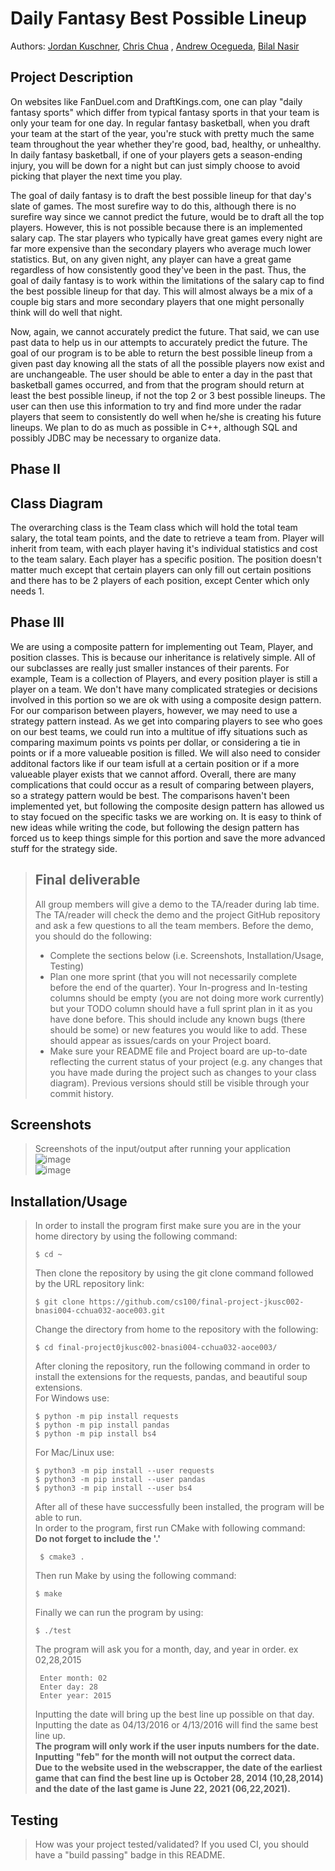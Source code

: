 
# Daily Fantasy Best Possible Lineup
 > 
 
  Authors: [Jordan Kuschner](https://github.com/marinersjk00),  [Chris Chua](https://github.com/cchua00) , [Andrew Ocegueda](https://github.com/xTh3Unkn0wnx), [Bilal Nasir](https://github.com/noshotbigjuicersbilal151)
 

 



## Project Description


On websites like FanDuel.com and DraftKings.com, one can play "daily fantasy sports" which differ from typical fantasy sports in that your team is only your team for one day. In regular fantasy basketball, when you draft your team at the start of the year, you're stuck with pretty much the same team throughout the year whether they're good, bad, healthy, or unhealthy. In daily fantasy basketball, if one of your players gets a season-ending injury, you will be down for a night but can just simply choose to avoid picking that player the next time you play.

The goal of daily fantasy is to draft the best possible lineup for that day's slate of games. The most surefire way to do this, although there is no surefire way since we cannot predict the future, would be to draft all the top players. However, this is not possible because there is an implemented salary cap. The star players who typically have great games every night are far more expensive than the secondary players who average much lower statistics. But, on any given night, any player can have a great game regardless of how consistently good they've been in the past. Thus, the goal of daily fantasy is to work within the limitations of the salary cap to find the best possible lineup for that day. This will almost always be a mix of a couple big stars and more secondary players that one might personally think will do well that night.

Now, again, we cannot accurately predict the future. That said, we can use past data to help us in our attempts to accurately predict the future. The goal of our program is to be able to return the best possible lineup from a given past day knowing all the stats of all the possible players now exist and are unchangeable. The user should be able to enter a day in the past that basketball games occurred, and from that the program should return at least the best possible lineup, if not the top 2 or 3 best possible lineups. The user can then use this information to try and find more under the radar players that seem to consistently do well when he/she is creating his future lineups. We plan to do as much as possible in C++, although SQL and possibly JDBC may be necessary to organize data.

  ## Phase II

## Class Diagram
 The overarching class is the Team class which will hold the total team salary, the total team points, and the date to retrieve a team from. Player will inherit from team, with each player having it's individual statistics and cost to the team salary. Each player has a specific position. The position doesn't matter much except that certain players can only fill out certain positions and there has to be 2 players of each position, except Center which only needs 1.
 
 ## Phase III

We are using a composite pattern for implementing out Team, Player, and position classes. This is because our inheritance is relatively simple. All of our subclasses are really just smaller instances of their parents. For example, Team is a collection of Players, and every position player is still a player on a team. We don't have many complicated strategies or decisions involved in this portion so we are ok with using a composite design pattern. For our comparison between players, however, we may need to use a strategy pattern instead. As we get into comparing players to see who goes on our best teams, we could run into a multitue of iffy situations such as comparing maximum points vs points per dollar, or considering a tie in points or if a more valueable position is filled. We will also need to consider additonal factors like if our team isfull at a certain position or if a more valueable player exists that we cannot afford. Overall, there are many complications that could occur as a result of comparing between players, so a strategy pattern would be best. The comparisons haven't been implemented yet, but following the composite design pattern has allowed us to stay focued on the specific tasks we are working on. It is easy to think of new ideas while writing the code, but following the design pattern has forced us to keep things simple for this portion and save the more advanced stuff for the strategy side.

 
 > ## Final deliverable
 > All group members will give a demo to the TA/reader during lab time. The TA/reader will check the demo and the project GitHub repository and ask a few questions to all the team members. 
 > Before the demo, you should do the following:
 > * Complete the sections below (i.e. Screenshots, Installation/Usage, Testing)
 > * Plan one more sprint (that you will not necessarily complete before the end of the quarter). Your In-progress and In-testing columns should be empty (you are not doing more work currently) but your TODO column should have a full sprint plan in it as you have done before. This should include any known bugs (there should be some) or new features you would like to add. These should appear as issues/cards on your Project board.
 > * Make sure your README file and Project board are up-to-date reflecting the current status of your project (e.g. any changes that you have made during the project such as changes to your class diagram). Previous versions should still be visible through your commit history. 
 
 ## Screenshots
 > Screenshots of the input/output after running your application  
 > ![image](https://user-images.githubusercontent.com/97256479/157572622-808265b0-aaa6-49b6-ae21-7132a3e357de.png)  
 > ![image](https://user-images.githubusercontent.com/97256479/157572784-ddb20106-1048-4a69-a5bd-203dbf445c1e.png)
 > 
 ## Installation/Usage 
 > In order to install the program first make sure you are in the your home directory by using the following command:
 >  ```
 >  $ cd ~ 
 >  ```
 >  Then clone the repository by using the git clone command followed by the URL repository link:
 >  ```
 >  $ git clone https://github.com/cs100/final-project-jkusc002-bnasi004-cchua032-aoce003.git
 >  ```
 >  Change the directory from home to the repository with the following: 
 >  ``` 
 >  $ cd final-project0jkusc002-bnasi004-cchua032-aoce003/ 
 >  ```
 >  After cloning the repository, run the following command in order to install the extensions for the requests, pandas, and beautiful soup extensions.  
 >  For Windows use:   
 >  ```
 >  $ python -m pip install requests
 >  $ python -m pip install pandas
 >  $ python -m pip install bs4
 >  ```
 >  For Mac/Linux use:   
 >  ```
 >  $ python3 -m pip install --user requests
 >  $ python3 -m pip install --user pandas
 >  $ python3 -m pip install --user bs4
 >  ```
 > After all of these have successfully been installed, the program will be able to run.   
 > In order to  the program, first run CMake with following command:  
 > **Do not forget to include the '.'** 
 > ```
 >  $ cmake3 . 
 >  ```
 >   
 > Then run Make by using the following command: 
 >  ``` 
 >  $ make
 >  ``` 
 >  Finally we can run the program by using: 
 >  ``` 
 >  $ ./test 
 >  ``` 
 >  The program will ask you for a month, day, and year in order. ex 02,28,2015
 > ```  
 >  Enter month: 02
 >  Enter day: 28 
 >  Enter year: 2015 
 > ``` 
 >  Inputting the date will bring up the best line up possible on that day.  
 >  Inputting the date as 04/13/2016 or 4/13/2016 will find the same best line up.  
 > **The program will only work if the user inputs numbers for the date.**   
 > **Inputting "feb" for the month will not output the correct data.**  
 > __Due to the website used in the webscrapper, the date of the earliest game that can find the best line up is October 28, 2014 (10,28,2014) and the date of the last game is June 22, 2021 (06,22,2021).__
 >
 ## Testing
 > How was your project tested/validated? If you used CI, you should have a "build passing" badge in this README.
 
